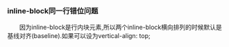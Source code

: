 ### inline-block同一行错位问题
&ensp;&ensp;&ensp;&ensp;因为inline-block是行内块元素,所以两个inline-block横向排列的时候默认是基线对齐(baseline).如果可以设为vertical-align: top;
